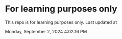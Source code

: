 # For learning purposes only
This repo is for learning purposes only.
Last updated at

Monday, September 2, 2024 4:02:16 PM

